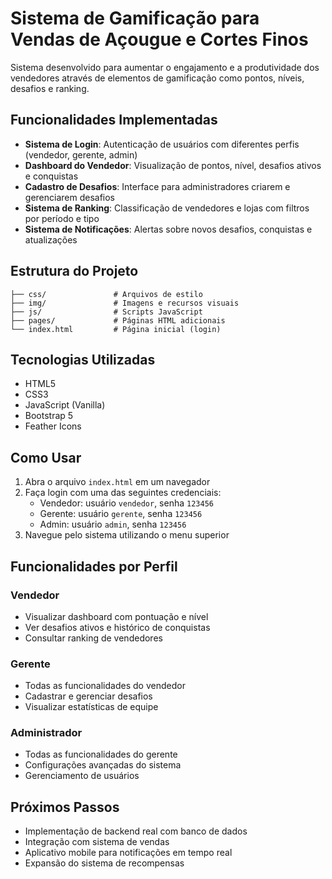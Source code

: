 # Sistema de Gamificação para Vendas de Açougue e Cortes Finos

Sistema desenvolvido para aumentar o engajamento e a produtividade dos vendedores através de elementos de gamificação como pontos, níveis, desafios e ranking.

## Funcionalidades Implementadas

- **Sistema de Login**: Autenticação de usuários com diferentes perfis (vendedor, gerente, admin)
- **Dashboard do Vendedor**: Visualização de pontos, nível, desafios ativos e conquistas
- **Cadastro de Desafios**: Interface para administradores criarem e gerenciarem desafios
- **Sistema de Ranking**: Classificação de vendedores e lojas com filtros por período e tipo
- **Sistema de Notificações**: Alertas sobre novos desafios, conquistas e atualizações

## Estrutura do Projeto

```
├── css/               # Arquivos de estilo
├── img/               # Imagens e recursos visuais
├── js/                # Scripts JavaScript
├── pages/             # Páginas HTML adicionais
└── index.html         # Página inicial (login)
```

## Tecnologias Utilizadas

- HTML5
- CSS3
- JavaScript (Vanilla)
- Bootstrap 5
- Feather Icons

## Como Usar

1. Abra o arquivo `index.html` em um navegador
2. Faça login com uma das seguintes credenciais:
   - Vendedor: usuário `vendedor`, senha `123456`
   - Gerente: usuário `gerente`, senha `123456`
   - Admin: usuário `admin`, senha `123456`
3. Navegue pelo sistema utilizando o menu superior

## Funcionalidades por Perfil

### Vendedor
- Visualizar dashboard com pontuação e nível
- Ver desafios ativos e histórico de conquistas
- Consultar ranking de vendedores

### Gerente
- Todas as funcionalidades do vendedor
- Cadastrar e gerenciar desafios
- Visualizar estatísticas de equipe

### Administrador
- Todas as funcionalidades do gerente
- Configurações avançadas do sistema
- Gerenciamento de usuários

## Próximos Passos

- Implementação de backend real com banco de dados
- Integração com sistema de vendas
- Aplicativo mobile para notificações em tempo real
- Expansão do sistema de recompensas